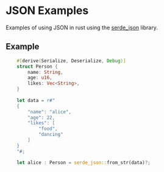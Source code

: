 # JSON Examples

Examples of using JSON in rust using the [serde_json](https://github.com/serde-rs/json) library.

## Example

```rust
    #[derive(Serialize, Deserialize, Debug)]
    struct Person {
        name: String,
        age: u16,
        likes: Vec<String>,
    }
    
    let data = r#"
    {
        "name": "alice",
        "age": 22,
        "likes": [
            "food",
            "dancing"
        ]
    }
    "#;

    let alice : Person = serde_json::from_str(data)?;
```